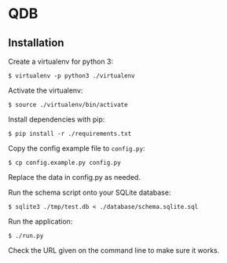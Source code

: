 # QDB

## Installation

Create a virtualenv for python 3:

	$ virtualenv -p python3 ./virtualenv

Activate the virtualenv:

	$ source ./virtualenv/bin/activate

Install dependencies with pip:

	$ pip install -r ./requirements.txt

Copy the config example file to `config.py`:

	$ cp config.example.py config.py

Replace the data in config.py as needed.

Run the schema script onto your SQLite database:

	$ sqlite3 ./tmp/test.db < ./database/schema.sqlite.sql

Run the application:

	$ ./run.py

Check the URL given on the command line to make sure it works.
